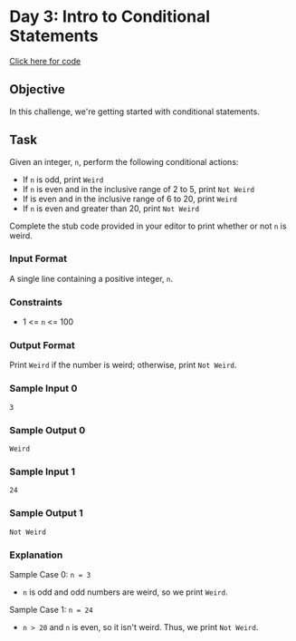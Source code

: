 # Day 3: Intro to Conditional Statements

[Click here for code](./introToConditionals.js)

## Objective
In this challenge, we're getting started with conditional statements.

## Task
Given an integer, `n`, perform the following conditional actions:

- If `n` is odd, print `Weird`
- If `n` is even and in the inclusive range of 2 to 5, print `Not Weird`
- If  is even and in the inclusive range of 6 to 20, print `Weird`
- If `n` is even and greater than 20, print `Not Weird`


Complete the stub code provided in your editor to print whether or not `n` is weird.

### Input Format

A single line containing a positive integer, `n`.

### Constraints

- 1 <= `n` <= 100

### Output Format

Print `Weird` if the number is weird; otherwise, print `Not Weird`.

### Sample Input 0
```
3
```

### Sample Output 0
```
Weird
```

### Sample Input 1
```
24
```

### Sample Output 1
```
Not Weird
```

### Explanation

Sample Case 0: `n = 3`
- `n` is odd and odd numbers are weird, so we print `Weird`.

Sample Case 1: `n = 24`
- `n > 20` and `n` is even, so it isn't weird. Thus, we print `Not Weird`.
